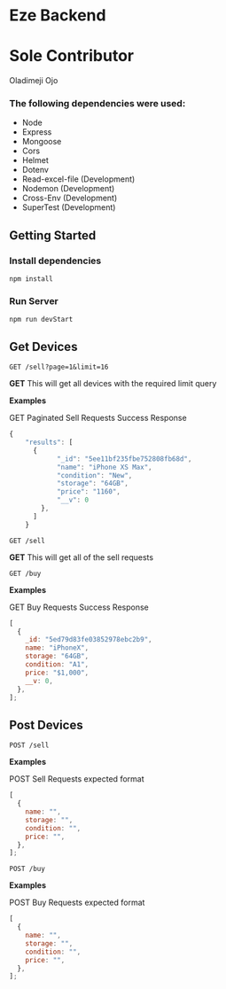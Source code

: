 # Eze Backend

# Sole Contributor

Oladimeji Ojo

### The following dependencies were used:

- Node
- Express
- Mongoose
- Cors
- Helmet
- Dotenv
- Read-excel-file (Development)
- Nodemon (Development)
- Cross-Env (Development)
- SuperTest (Development)

## Getting Started

### Install dependencies

`npm install`

### Run Server

`npm run devStart`

## Get Devices

`GET /sell?page=1&limit=16`

**GET** This will get all devices with the required limit query

**Examples**

GET Paginated Sell Requests Success Response

```javascript
{
    "results": [
      {
            "_id": "5ee11bf235fbe752808fb68d",
            "name": "iPhone XS Max",
            "condition": "New",
            "storage": "64GB",
            "price": "1160",
            "__v": 0
        },
      ]
    }
```

`GET /sell`

**GET** This will get all of the sell requests

`GET /buy`

**Examples**

GET Buy Requests Success Response

```javascript
[
  {
    _id: "5ed79d83fe03852978ebc2b9",
    name: "iPhoneX",
    storage: "64GB",
    condition: "A1",
    price: "$1,000",
    __v: 0,
  },
];
```

## Post Devices

`POST /sell`

**Examples**

POST Sell Requests expected format

```javascript
[
  {
    name: "",
    storage: "",
    condition: "",
    price: "",
  },
];
```

`POST /buy`

**Examples**

POST Buy Requests expected format

```javascript
[
  {
    name: "",
    storage: "",
    condition: "",
    price: "",
  },
];
```
